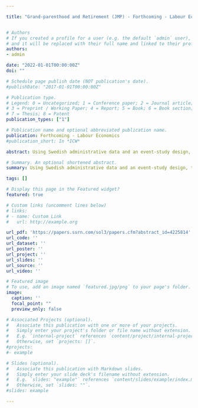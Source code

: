 ```yaml
---

title: "Grand-parenthood and Retirement (JMP) - Forthcoming - Labour Economics"


# Authors
# If you created a profile for a user (e.g. the default `admin` user), write the username (folder name) here
# and it will be replaced with their full name and linked to their profile.
authors:
- admin

date: "2022-01-01T00:00:00Z"
doi: ""

# Schedule page publish date (NOT publication's date).
#publishDate: "2017-01-01T00:00:00Z"

# Publication type.
# Legend: 0 = Uncategorized; 1 = Conference paper; 2 = Journal article;
# 3 = Preprint / Working Paper; 4 = Report; 5 = Book; 6 = Book section;
# 7 = Thesis; 8 = Patent
publication_types: ["1"]

# Publication name and optional abbreviated publication name.
publication: Forthcoming - Labour Economics
#publication_short: In *ICW*

abstract: Using Swedish administrative data and an event-study design, this paper studies the effect of grand-parenthood on workers’ labor supply around the retirement age. The variations in time are leveraged around the births of the first grandchildren to identify the impact of grand-parenthood on retirement behavior. The results show a significant increase in the retirement probability for grandmothers and grandfathers, with no significant differences between them. The incremental effects are larger among grandparents in the upper half of the earnings distribution. In addition, results show that the arrival of grandchildren significantly increases the likelihood of offspring moving closer to their parents. The findings suggest that grandchildren make grandparents less elastic to financial incentives and other regulations that promote longer working lives even in a country with generous family policies such as Sweden.

# Summary. An optional shortened abstract.
summary: Using Swedish administrative data and an event-study design, this paper studies the effect of grand-parenthood on workers’ labor supply around the retirement age. The variations in time are leveraged around the births of the first grandchildren to identify the impact of grand-parenthood on retirement behavior. The results show a significant increase in the retirement probability for grandmothers and grandfathers, with no significant differences between them. The findings suggest that grandchildren make grandparents less elastic to financial incentives and other regulations that promote longer working lives even in a country with generous family policies such as Sweden.

tags: []

# Display this page in the Featured widget?
featured: true

# Custom links (uncomment lines below)
# links:
# - name: Custom Link
#   url: http://example.org

url_pdf: 'https://papers.ssrn.com/sol3/papers.cfm?abstract_id=4225814'
url_code: ''
url_dataset: ''
url_poster: ''
url_project: ''
url_slides: ''
url_source: ''
url_video: ''

# Featured image
# To use, add an image named `featured.jpg/png` to your page's folder.
image:
  caption: ''
  focal_point: ""
  preview_only: false

# Associated Projects (optional).
#   Associate this publication with one or more of your projects.
#   Simply enter your project's folder or file name without extension.
#   E.g. `internal-project` references `content/project/internal-project/index.md`.
#   Otherwise, set `projects: []`.
#projects:
#- example

# Slides (optional).
#   Associate this publication with Markdown slides.
#   Simply enter your slide deck's filename without extension.
#   E.g. `slides: "example"` references `content/slides/example/index.md`.
#   Otherwise, set `slides: ""`.
#slides: example

---
```


